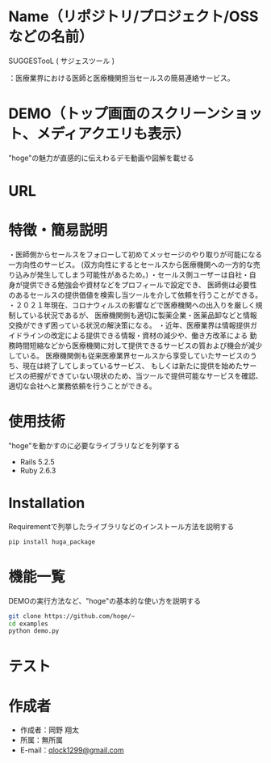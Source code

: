 
# Name（リポジトリ/プロジェクト/OSSなどの名前）

SUGGESTooL ( サジェスツール )

：医療業界における医師と医療機関担当セールスの簡易連絡サービス。

# DEMO（トップ画面のスクリーンショット、メディアクエリも表示）

"hoge"の魅力が直感的に伝えわるデモ動画や図解を載せる

# URL

# 特徴・簡易説明

・医師側からセールスをフォローして初めてメッセージのやり取りが可能になる一方向性のサービス。
  (双方向性にするとセールスから医療機関への一方的な売り込みが発生してしまう可能性があるため。)
・セールス側ユーザーは自社・自身が提供できる勉強会や資材などをプロフィールで設定でき、
  医師側は必要性のあるセールスの提供価値を検索し当ツールを介して依頼を行うことができる。
・２０２１年現在、コロナウィルスの影響などで医療機関への出入りを厳しく規制している状況であるが、
  医療機関側も適切に製薬企業・医薬品卸などと情報交換ができず困っている状況の解決策になる。
・近年、医療業界は情報提供ガイドラインの改定による提供できる情報・資材の減少や、働き方改革による
  勤務時間短縮などから医療機関に対して提供できるサービスの質および機会が減少している。
  医療機関側も従来医療業界セールスから享受していたサービスのうち、現在は終了してしまっているサービス、
  もしくは新たに提供を始めたサービスの把握ができていない現状のため、当ツールで提供可能なサービスを確認、
  適切な会社へと業務依頼を行うことができる。

# 使用技術

"hoge"を動かすのに必要なライブラリなどを列挙する

* Rails 5.2.5
* Ruby 2.6.3

# Installation

Requirementで列挙したライブラリなどのインストール方法を説明する

```bash
pip install huga_package
```

# 機能一覧

DEMOの実行方法など、"hoge"の基本的な使い方を説明する

```bash
git clone https://github.com/hoge/~
cd examples
python demo.py
```

# テスト


# 作成者

* 作成者：岡野 翔太
* 所属：無所属
* E-mail：qlock1299@gmail.com